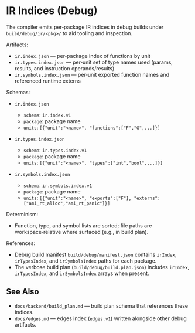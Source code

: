 # IR Indices (Debug)

The compiler emits per‑package IR indices in debug builds under `build/debug/ir/<pkg>/` to aid tooling and inspection.

Artifacts:
- `ir.index.json` — per‑package index of functions by unit
- `ir.types.index.json` — per‑unit set of type names used (params, results, and instruction operands/results)
- `ir.symbols.index.json` — per‑unit exported function names and referenced runtime externs

Schemas:

- `ir.index.json`
  - `schema`: `ir.index.v1`
  - `package`: package name
  - `units`: `[{"unit":"<name>", "functions":["F","G",...]}]`

- `ir.types.index.json`
  - `schema`: `ir.types.index.v1`
  - `package`: package name
  - `units`: `[{"unit":"<name>", "types":["int","bool",...]}]`

- `ir.symbols.index.json`
  - `schema`: `ir.symbols.index.v1`
  - `package`: package name
  - `units`: `[{"unit":"<name>", "exports":["F"], "externs":["ami_rt_alloc","ami_rt_panic"]}]`

Determinism:
- Function, type, and symbol lists are sorted; file paths are workspace‑relative where surfaced (e.g., in build plan).

References:
- Debug build manifest `build/debug/manifest.json` contains `irIndex`, `irTypesIndex`, and `irSymbolsIndex` paths for
each package.
- The verbose build plan (`build/debug/build.plan.json`) includes `irIndex`, `irTypesIndex`, and `irSymbolsIndex` arrays
when present.

## See Also
- `docs/backend/build_plan.md` — build plan schema that references these indices.
- `docs/edges.md` — edges index (`edges.v1`) written alongside other debug artifacts.
